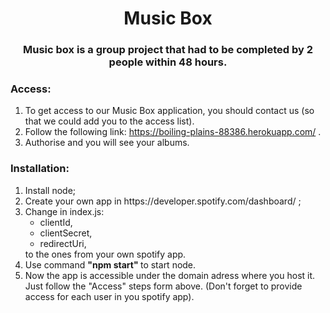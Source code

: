 <h1 align="center"> Music Box </h1>
<h3 align="center"> Music box is a group project that had to be completed by 2 people within 48 hours. </h3> 

<h3 align="left">Access:</h3>

1. To get access to our Music Box application, you should contact us (so that we could add you to the access list).
2. Follow the following link: https://boiling-plains-88386.herokuapp.com/ .
3. Authorise and you will see your albums.


<h3 align="left">Installation:</h3>
<ol>
<li>Install node; </li>
<li>Create your own app in https://developer.spotify.com/dashboard/ ;</li>
<li>Change in index.js:
    <ul>
    <li>clientId,</li>
	<li>clientSecret,</li>
	<li>redirectUri,</li>
    </ul>
to the ones from your own spotify app.</li>
<li>
    Use command
        <b> "npm start" </b>
    to start node.
</li>
<li>Now the app is accessible under the domain adress where you host it.</li>
Just follow the "Access" steps form above. 
(Don't forget to provide access for each user in you spotify app). 
